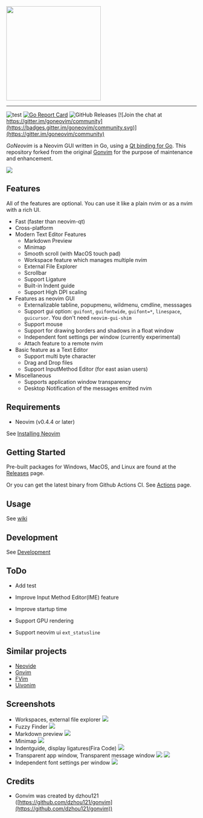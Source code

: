 <img src="https://raw.githubusercontent.com/wiki/akiyosi/goneovim/images/GoNeovim.png" width="250" align="top" >

---

![test](https://github.com/akiyosi/goneovim/workflows/test/badge.svg)
[![Go Report Card](https://goreportcard.com/badge/github.com/akiyosi/goneovim)](https://goreportcard.com/report/github.com/akiyosi/goneovim)
![GitHub Releases](https://img.shields.io/github/downloads/akiyosi/goneovim/v0.4.9/total)
[![Join the chat at https://gitter.im/goneovim/community](https://badges.gitter.im/goneovim/community.svg)](https://gitter.im/goneovim/community)

*GoNeovim* is a Neovim GUI written in Go, using a [Qt binding for Go](https://github.com/therecipe/qt).
This repository forked from the original [Gonvim](https://github.com/dzhou121/gonvim) for the purpose of maintenance and enhancement.

![](https://raw.githubusercontent.com/wiki/akiyosi/goneovim/screenshots/screenshot-202009.png)

## Features

All of the features are optional. You can use it like a plain nvim or as a nvim with a rich UI.

- Fast (faster than neovim-qt)
- Cross-platform
- Modern Text Editor Features
  - Markdown Preview
  - Minimap
  - Smooth scroll (with MacOS touch pad)
  - Workspace feature which manages multiple nvim
  - External File Explorer
  - Scrollbar
  - Support Ligature
  - Built-in Indent guide
  - Support High DPI scaling
- Features as neovim GUI
  - Externalizable tabline, popupmenu, wildmenu, cmdline, messsages
  - Support gui option: `guifont`, `guifontwide`, `guifont=*`, `linespace`, `guicursor`. You don't need `neovim-gui-shim`
  - Support mouse
  - Support for drawing borders and shadows in a float window
  - Independent font settings per window (currently experimental)
  - Attach feature to a remote nvim
- Basic feature as a Text Editor
  - Support multi byte character
  - Drag and Drop files
  - Support InputMethod Editor (for east asian users)
- Miscellaneous
  - Supports application window transparency
  - Desktop Notification of the messages emitted nvim


## Requirements
* Neovim (v0.4.4 or later)

See [Installing Neovim](https://github.com/neovim/neovim/wiki/Installing-Neovim)


## Getting Started
Pre-built packages for Windows, MacOS, and Linux are found at the [Releases](https://github.com/akiyosi/goneovim/releases) page.

Or you can get the latest binary from Github Actions CI. See [Actions](https://github.com/akiyosi/goneovim/actions) page.


## Usage

See [wiki](https://github.com/akiyosi/goneovim/wiki/Usage)


## Development

See [Development](https://github.com/akiyosi/goneovim/blob/master/Development.md)


## ToDo

* Add test

* Improve Input Method Editor(IME) feature

* Improve startup time

* Support GPU rendering

* Support neovim ui `ext_statusline`


## Similar projects

* [Neovide](https://github.com/Kethku/neovide)
* [Gnvim](https://github.com/vhakulinen/gnvim)
* [FVim](https://github.com/yatli/fvim)
* [Uivonim](https://github.com/smolck/uivonim)


## Screenshots

* Workspaces, external file explorer
![](https://raw.githubusercontent.com/wiki/akiyosi/goneovim/screenshots/workspaces-fileexplorer.png)
* Fuzzy Finder
![](https://raw.githubusercontent.com/wiki/akiyosi/goneovim/screenshots/fuzzyfinder.png)
* Markdown preview
![](https://raw.githubusercontent.com/wiki/akiyosi/goneovim/screenshots/markdown-preview.png)
* Minimap
![](https://raw.githubusercontent.com/wiki/akiyosi/goneovim/screenshots/minimap.png)
* Indentguide, display ligatures(Fira Code)
![](https://raw.githubusercontent.com/wiki/akiyosi/goneovim/screenshots/indentguide.png)
* Transparent app window, Transparent message window
![](https://raw.githubusercontent.com/wiki/akiyosi/goneovim/screenshots/transparent.png)
![](https://raw.githubusercontent.com/wiki/akiyosi/goneovim/screenshots/transparent-message.png)
* Independent font settings per window
![](https://raw.githubusercontent.com/wiki/akiyosi/goneovim/screenshots/font-setting-per-window.png)

## Credits

* Gonvim was created by dzhou121 ([https://github.com/dzhou121/gonvim](https://github.com/dzhou121/gonvim))


